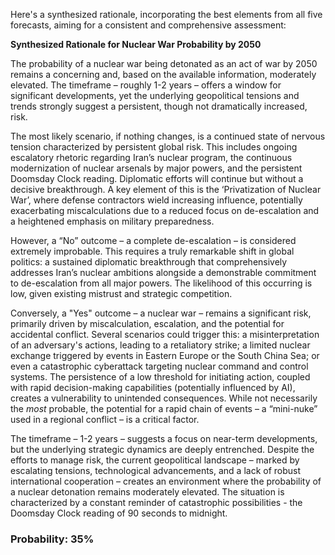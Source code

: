 Here's a synthesized rationale, incorporating the best elements from all five forecasts, aiming for a consistent and comprehensive assessment:

**Synthesized Rationale for Nuclear War Probability by 2050**

The probability of a nuclear war being detonated as an act of war by 2050 remains a concerning and, based on the available information, moderately elevated. The timeframe – roughly 1-2 years – offers a window for significant developments, yet the underlying geopolitical tensions and trends strongly suggest a persistent, though not dramatically increased, risk.

The most likely scenario, if nothing changes, is a continued state of nervous tension characterized by persistent global risk. This includes ongoing escalatory rhetoric regarding Iran’s nuclear program, the continuous modernization of nuclear arsenals by major powers, and the persistent Doomsday Clock reading. Diplomatic efforts will continue but without a decisive breakthrough. A key element of this is the ‘Privatization of Nuclear War’, where defense contractors wield increasing influence, potentially exacerbating miscalculations due to a reduced focus on de-escalation and a heightened emphasis on military preparedness.

However, a “No” outcome – a complete de-escalation – is considered extremely improbable. This requires a truly remarkable shift in global politics: a sustained diplomatic breakthrough that comprehensively addresses Iran’s nuclear ambitions alongside a demonstrable commitment to de-escalation from all major powers. The likelihood of this occurring is low, given existing mistrust and strategic competition.

Conversely, a "Yes" outcome – a nuclear war – remains a significant risk, primarily driven by miscalculation, escalation, and the potential for accidental conflict. Several scenarios could trigger this: a misinterpretation of an adversary's actions, leading to a retaliatory strike; a limited nuclear exchange triggered by events in Eastern Europe or the South China Sea; or even a catastrophic cyberattack targeting nuclear command and control systems.  The persistence of a low threshold for initiating action, coupled with rapid decision-making capabilities (potentially influenced by AI), creates a vulnerability to unintended consequences. While not necessarily the *most* probable, the potential for a rapid chain of events – a “mini-nuke” used in a regional conflict – is a critical factor.

The timeframe – 1-2 years – suggests a focus on near-term developments, but the underlying strategic dynamics are deeply entrenched. Despite the efforts to manage risk, the current geopolitical landscape – marked by escalating tensions, technological advancements, and a lack of robust international cooperation – creates an environment where the probability of a nuclear detonation remains moderately elevated.  The situation is characterized by a constant reminder of catastrophic possibilities - the Doomsday Clock reading of 90 seconds to midnight.



### Probability: 35%